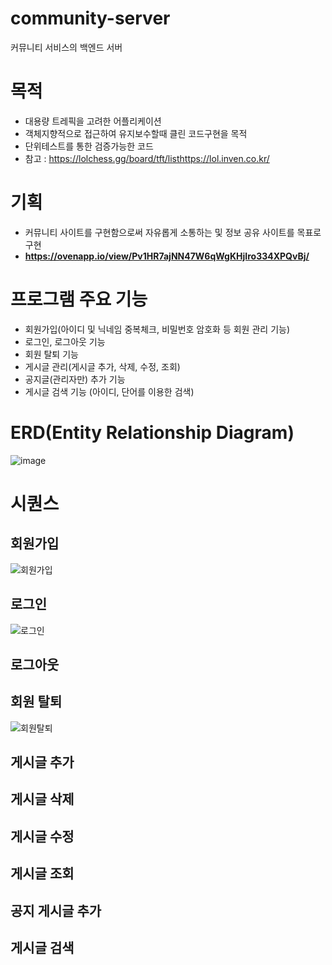 # community-server
커뮤니티 서비스의 백엔드 서버

# 목적
- 대용량 트레픽을 고려한 어플리케이션
- 객체지향적으로 접근하여 유지보수할때 클린 코드구현을 목적
- 단위테스트를 통한 검증가능한 코드
- 참고 : https://lolchess.gg/board/tft/listhttps://lol.inven.co.kr/

# 기획
- 커뮤니티 사이트를 구현함으로써 자유롭게 소통하는 및 정보 공유 사이트를 목표로 구현
- ****https://ovenapp.io/view/Pv1HR7ajNN47W6qWgKHjIro334XPQvBj/****

# 프로그램 주요 기능
- 회원가입(아이디 및 닉네임 중복체크, 비밀번호 암호화 등 회원 관리 기능)
- 로그인, 로그아웃 기능
- 회원 탈퇴 기능
- 게시글 관리(게시글 추가, 삭제, 수정, 조회)
- 공지글(관리자만) 추가 기능
- 게시글 검색 기능 (아이디, 단어를 이용한 검색)

# ERD(Entity Relationship Diagram)
![image](https://user-images.githubusercontent.com/75170367/204200258-d8dee1a5-0c2b-4ee4-96cd-bdc784794efd.png)

# 시퀀스
## 회원가입
![회원가입](https://user-images.githubusercontent.com/75170367/204234559-e1d44c2c-9d02-404e-9665-d846d8726264.jpg)

## 로그인
![로그인](https://user-images.githubusercontent.com/75170367/204235305-936f5b49-21fe-4ac3-b9f0-575930854315.jpg)

## 로그아웃
## 회원 탈퇴
![회원탈퇴](https://user-images.githubusercontent.com/75170367/204236233-d5d5ca4c-f51f-4ab1-b0d9-adc093171999.jpg)

## 게시글 추가
## 게시글 삭제
## 게시글 수정
## 게시글 조회
## 공지 게시글 추가
## 게시글 검색
